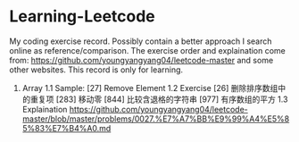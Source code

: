 # Learning-Leetcode
My coding exercise record.
Possibly contain a better approach I search online as reference/comparison.
The exercise order and explaination come from: https://github.com/youngyangyang04/leetcode-master and some other websites. This record is only for learning.

1. Array
  1.1 Sample: [27] Remove Element
  1.2 Exercise 
    [26] 删除排序数组中的重复项
    [283] 移动零
    [844] 比较含退格的字符串
    [977] 有序数组的平方
  1.3 Explaination
    https://github.com/youngyangyang04/leetcode-master/blob/master/problems/0027.%E7%A7%BB%E9%99%A4%E5%85%83%E7%B4%A0.md
